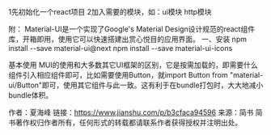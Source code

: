 1先初始化一个react项目
2加入需要的模块，如：ui模块 http模块




附：
Material-UI是一个实现了Google's Material Design设计规范的react组件库，开箱即用，使用它可以快速搭建出赏心悦目的应用界面。
一、安装
npm install --save material-ui@next
npm install --save material-ui-icons


基本使用
MUI的使用和大多数其它UI框架的区别，它是按需加载的，即需要什么组件引入相应组件即可，比如需要使用Button，就import Button from "material-ui/Button"即可，使用其它组件与此一致。这有利于在bundle打包时，大大地减小bundle体积。

作者：夏海峰
链接：https://www.jianshu.com/p/b3cfaca94596
来源：简书
简书著作权归作者所有，任何形式的转载都请联系作者获得授权并注明出处。
